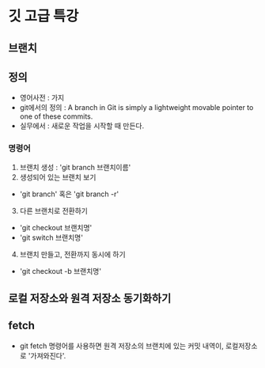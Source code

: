 # 깃 고급 특강 

## 브랜치

## 정의
- 영어사전 : 가지
- git에서의 정의 : A branch in Git is simply a lightweight movable pointer to one of these commits.
- 실무에서 : 새로운 작업을 시작할 때 만든다.

### 명령어
1. 브랜치 생성 : 'git branch 브랜치이름'
2. 생성되어 있는 브랜치 보기
 - 'git branch' 혹은 'git branch -r'
3. 다른 브랜치로 전환하기
 - 'git checkout 브랜치명'
 - 'git switch 브랜치명'
4. 브랜치 만들고, 전환까지 동시에 하기
 - 'git checkout -b 브랜치명' 
 







 ## 로컬 저장소와 원격 저장소 동기화하기

 ## fetch
 - git fetch 명령어를 사용하면 원격 저장소의 브랜치에 있는 커밋 내역이, 로컬저장소로 '가져와진다'.